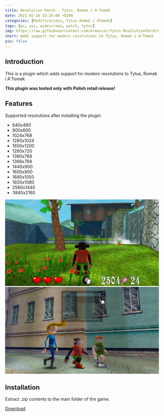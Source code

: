 ```yaml
---
title: Resolution Patch - Tytus, Romek i A'Tomek
date: 2021-02-28 15:24:00 +0200
categories: [Modifications, Tytus Romek i ATomek]
tags: [pc, asi, widescreen, patch, tytus]   
img: https://raw.githubusercontent.com/ermaccer/Tytus.ResolutionPatch/master/01.jpg
short: Adds support for modern resolutions to Tytus, Romek i A'Tomek
pin: false
---
```

## Introduction
This is a plugin which adds support for modern resolutions to Tytus, Romek i A'Tomek.

**This plugin was tested only with Polish retail release!**

## Features

Supported resolutions after installing the plugin:
- 640x480
- 800x600
- 1024x768
- 1280x1024
- 1600x1200
- 1280x720
- 1360x768
- 1366x768
- 1440x900
- 1600x900
- 1680x1050
- 1920x1080
- 2560x1440
- 3840x2160

![Preview](https://raw.githubusercontent.com/ermaccer/Tytus.ResolutionPatch/master/02.jpg)
![Preview](https://raw.githubusercontent.com/ermaccer/Tytus.ResolutionPatch/master/01.jpg)


## Installation 
Extract .zip contents to the main folder of the game.


[Download](https://github.com/ermaccer/Tytus.ResolutionPatch/releases/latest/download/Tytus.ResolutionPatch.zip)




